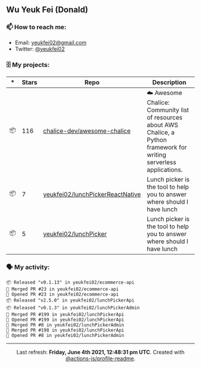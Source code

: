 ## Wu Yeuk Fei (Donald)

### 📫 How to reach me:

- Email: [yeukfei02@gmail.com](yeukfei02@gmail.com)
- Twitter: [@yeukfei02](https://twitter.com/yeukfei02)

### 🗄 My projects:

|*|Stars|Repo|Description|
|---|---|---|---|
| 📦 | 116 | [chalice-dev/awesome-chalice](https://github.com/chalice-dev/awesome-chalice) | ☁️ Awesome Chalice: Community list of resources about AWS Chalice, a Python framework for writing serverless applications. |
| 📦 | 7 | [yeukfei02/lunchPickerReactNative](https://github.com/yeukfei02/lunchPickerReactNative) | Lunch picker is the tool to help you to answer where should I have lunch |
| 📦 | 5 | [yeukfei02/lunchPicker](https://github.com/yeukfei02/lunchPicker) | Lunch picker is the tool to help you to answer where should I have lunch |

### 🗣 My activity:

```
📦 Released "v0.1.13" in yeukfei02/ecommerce-api
🎉 Merged PR #23 in yeukfei02/ecommerce-api
💪 Opened PR #23 in yeukfei02/ecommerce-api
📦 Released "v2.5.0" in yeukfei02/lunchPickerApi
📦 Released "v0.1.3" in yeukfei02/lunchPickerAdmin
🎉 Merged PR #199 in yeukfei02/lunchPickerApi
💪 Opened PR #199 in yeukfei02/lunchPickerApi
🎉 Merged PR #8 in yeukfei02/lunchPickerAdmin
🎉 Merged PR #198 in yeukfei02/lunchPickerApi
💪 Opened PR #8 in yeukfei02/lunchPickerAdmin
```

<!-- <img src="https://github-readme-stats.vercel.app/api?username=yeukfei02&show_icons=true&count_private=true&theme=radical" />

<img src="https://github-readme-stats.vercel.app/api/top-langs/?username=yeukfei02&theme=radical" /> -->

---

<p align="center">Last refresh: <b>Friday, June 4th 2021, 12:48:31 pm UTC</b>. Created with <a href=https://github.com/marketplace/actions/profile-readme>@actions-js/profile-readme</a>.</p>
